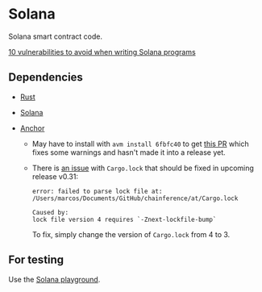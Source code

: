 # Solana

Solana smart contract code.

[10 vulnerabilities to avoid when writing Solana programs](https://x.com/pencilflip/status/1483880018858201090)

## Dependencies

- [Rust](https://www.rust-lang.org/tools/install)
- [Solana](https://solana.com/docs/intro/installation)
- [Anchor](https://www.anchor-lang.com/docs/installation)

  - May have to install with `avm install 6fbfc40` to get [this PR](https://github.com/coral-xyz/anchor/pull/3396) which fixes some warnings and hasn't made it into a release yet.
  - There is [an issue](https://github.com/coral-xyz/anchor/issues/3392#issuecomment-2508412018) with `Cargo.lock` that should be fixed in upcoming release v0.31:

    ```
    error: failed to parse lock file at: /Users/marcos/Documents/GitHub/chainference/at/Cargo.lock

    Caused by:
    lock file version 4 requires `-Znext-lockfile-bump`

    ```

    To fix, simply change the version of `Cargo.lock` from 4 to 3.

## For testing

Use the [Solana playground](https://beta.solpg.io/).

```

```
